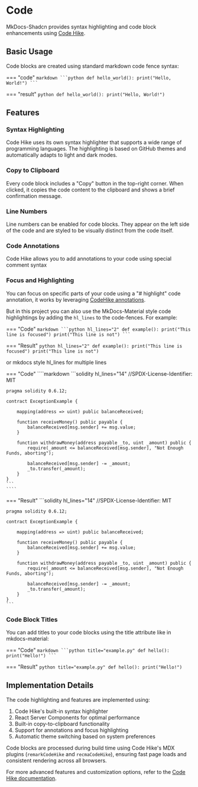 # Code

MkDocs-Shadcn provides syntax highlighting and code block enhancements using [Code Hike](https://codehike.org/).

## Basic Usage

Code blocks are created using standard markdown code fence syntax:

=== "code"
    ````markdown
    ```python
    def hello_world():
        print("Hello, World!")
    ```
    ````

=== "result"
    ```python
    def hello_world():
        print("Hello, World!")
    ```

## Features

### Syntax Highlighting

Code Hike uses its own syntax highlighter that supports a wide range of programming languages. The highlighting is based on GitHub themes and automatically adapts to light and dark modes.

### Copy to Clipboard

Every code block includes a "Copy" button in the top-right corner. When clicked, it copies the code content to the clipboard and shows a brief confirmation message.

### Line Numbers

Line numbers can be enabled for code blocks. They appear on the left side of the code and are styled to be visually distinct from the code itself.

### Code Annotations

Code Hike allows you to add annotations to your code using special comment syntax

### Focus and Highlighting

You can focus on specific parts of your code using a "# highlight" code annotation, it works by leveraging [CodeHike annotations](https://codehike.org/docs/concepts/annotations).

But in this project you can also use the MkDocs-Material style code highlightings by adding the `hl_lines` to the code-fences. For example:

=== "Code"
    ````markdown
    ```python hl_lines="2"
    def example():
        print("This line is focused")
        print("This line is not")
    ```
    ````

=== "Result"
    ```python hl_lines="2"
    def example():
        print("This line is focused")
        print("This line is not")
    ```

or mkdocs style hl_lines for multiple lines

=== "Code"
    ````markdown
    ```solidity hl_lines="14"
    //SPDX-License-Identifier: MIT

    pragma solidity 0.6.12;
        
    contract ExceptionExample {
        
        mapping(address => uint) public balanceReceived;
    
        function receiveMoney() public payable {
            balanceReceived[msg.sender] += msg.value;
        }
        
        function withdrawMoney(address payable _to, uint _amount) public {
            require(_amount <= balanceReceived[msg.sender], "Not Enough Funds, aborting");
            
            balanceReceived[msg.sender] -= _amount;
            _to.transfer(_amount);
        }
    }
    ```
    ````
=== "Result"
    ```solidity hl_lines="14"
    //SPDX-License-Identifier: MIT

    pragma solidity 0.6.12;
        
    contract ExceptionExample {
        
        mapping(address => uint) public balanceReceived;
    
        function receiveMoney() public payable {
            balanceReceived[msg.sender] += msg.value;
        }
        
        function withdrawMoney(address payable _to, uint _amount) public {
            require(_amount <= balanceReceived[msg.sender], "Not Enough Funds, aborting");
            
            balanceReceived[msg.sender] -= _amount;
            _to.transfer(_amount);
        }
    }
    ```



### Code Block Titles

You can add titles to your code blocks using the title attribute like in mkdocs-material:

=== "Code"
    ````markdown
    ```python title="example.py"
    def hello():
        print("Hello!")
    ```
    ````

=== "Result"
    ```python title="example.py"
    def hello():
        print("Hello!")
    ```

## Implementation Details

The code highlighting and features are implemented using:

1. Code Hike's built-in syntax highlighter
2. React Server Components for optimal performance
3. Built-in copy-to-clipboard functionality
4. Support for annotations and focus highlighting
5. Automatic theme switching based on system preferences

Code blocks are processed during build time using Code Hike's MDX plugins (`remarkCodeHike` and `recmaCodeHike`), ensuring fast page loads and consistent rendering across all browsers.

For more advanced features and customization options, refer to the [Code Hike documentation](https://codehike.org/docs).
